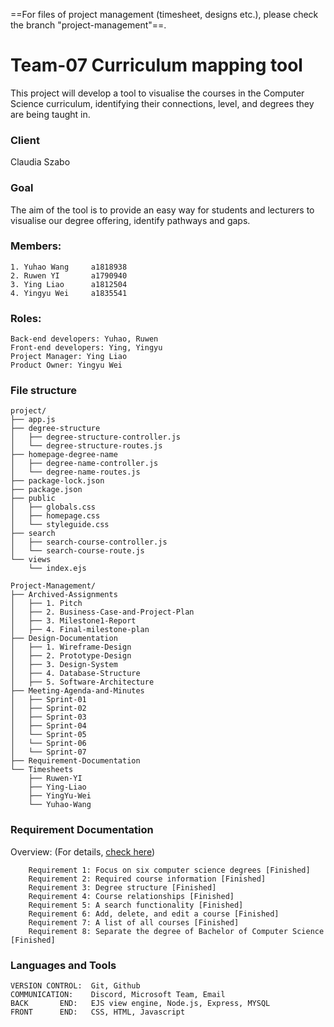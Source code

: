 ==For files of project management (timesheet, designs etc.), please check the branch "project-management"==.


# Team-07 Curriculum mapping tool

This project will develop a tool to visualise the courses in the Computer Science curriculum, identifying their connections, level, and degrees they are being taught in. 



### Client
Claudia Szabo



### Goal
The aim of the tool is to provide an easy way for students and lecturers to visualise our degree offering, identify pathways and gaps. 



### Members:
```
1. Yuhao Wang     a1818938
2. Ruwen YI       a1790940
3. Ying Liao      a1812504
4. Yingyu Wei     a1835541
```



### Roles:
```
Back-end developers: Yuhao, Ruwen
Front-end developers: Ying, Yingyu
Project Manager: Ying Liao
Product Owner: Yingyu Wei
```



### File structure
```
project/
├── app.js
├── degree-structure
│   ├── degree-structure-controller.js
│   └── degree-structure-routes.js
├── homepage-degree-name
│   ├── degree-name-controller.js
│   └── degree-name-routes.js
├── package-lock.json
├── package.json
├── public
│   ├── globals.css
│   ├── homepage.css
│   └── styleguide.css
├── search
│   ├── search-course-controller.js
│   └── search-course-route.js
└── views
    └── index.ejs
```

```
Project-Management/
├── Archived-Assignments
│   ├── 1. Pitch
│   ├── 2. Business-Case-and-Project-Plan
│   ├── 3. Milestone1-Report
│   ├── 4. Final-milestone-plan
├── Design-Documentation
│   ├── 1. Wireframe-Design
│   ├── 2. Prototype-Design
│   ├── 3. Design-System
│   ├── 4. Database-Structure
│   ├── 5. Software-Architecture
├── Meeting-Agenda-and-Minutes
│   ├── Sprint-01
│   ├── Sprint-02
│   ├── Sprint-03
│   ├── Sprint-04
│   └── Sprint-05
│   └── Sprint-06
│   └── Sprint-07  
├── Requirement-Documentation
└── Timesheets
    ├── Ruwen-YI
    ├── Ying-Liao
    ├── YingYu-Wei
    └── Yuhao-Wang
```



### Requirement Documentation
Overview: (For details, [check here](https://uao365-my.sharepoint.com/:w:/g/personal/a1812504_adelaide_edu_au/ETe1OxF8f-BGgkDxHUQxRGMBsODAfC_TF3_ALao0pbYzhg?e=lrIoTV))
```
    Requirement 1: Focus on six computer science degrees [Finished] 
    Requirement 2: Required course information [Finished]
    Requirement 3: Degree structure [Finished]
    Requirement 4: Course relationships [Finished]  
    Requirement 5: A search functionality [Finished]  
    Requirement 6: Add, delete, and edit a course [Finished]
    Requirement 7: A list of all courses [Finished] 
    Requirement 8: Separate the degree of Bachelor of Computer Science [Finished]
```




### Languages and Tools
```
VERSION CONTROL:  Git, Github
COMMUNICATION:    Discord, Microsoft Team, Email
BACK       END:   EJS view engine, Node.js, Express, MYSQL
FRONT      END:   CSS, HTML, Javascript
```
